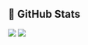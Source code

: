 ## &#128270; GitHub Stats
<p>
  <img src = "https://github-readme-stats.vercel.app/api/top-langs/?username=BurdichxD4r&show_icons=true&hide=tcl,fortran,c,powershell,batchfile,rpc">
  <img src = "https://github-readme-stats.vercel.app/api?username=BurdichxD4r&show_icons=true&line_height=33&count_private=true">
</p>
